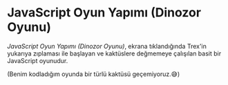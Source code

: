# JavaScript Oyun Yapımı (Dinozor Oyunu)

*JavaScript Oyun Yapımı (Dinozor Oyunu)*, ekrana tıklandığında Trex'in yukarıya zıplaması ile başlayan ve kaktüslere değmemeye çalışılan basit bir JavaScript oyunudur.

(Benim kodladığım oyunda bir türlü kaktüsü geçemiyoruz.😅)